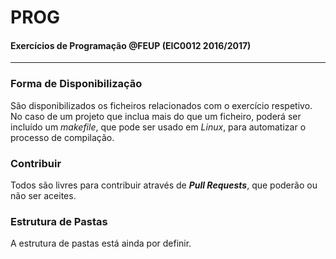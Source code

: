 # PROG
#### Exercícios de Programação **@FEUP** (EIC0012 2016/2017)
__________________

### Forma de Disponibilização
São disponibilizados os ficheiros relacionados com o exercício respetivo. No caso de um projeto que inclua mais do que um ficheiro, poderá ser incluído um _makefile_, que pode ser usado em _Linux_, para automatizar o processo de compilação.

### Contribuir
Todos são livres para contribuir através de ***Pull Requests***, que poderão ou não ser aceites.

### Estrutura de Pastas
A estrutura de pastas está ainda por definir.
